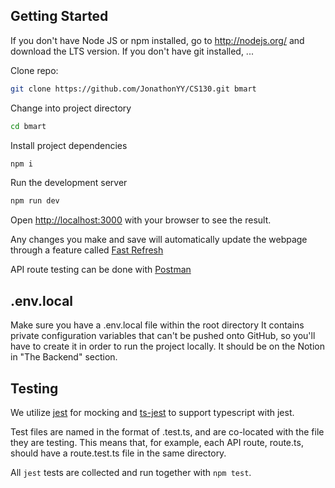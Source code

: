 ## Getting Started

If you don't have Node JS or npm installed, go to http://nodejs.org/ and download the LTS version.
If you don't have git installed, ...

Clone repo:

```bash
git clone https://github.com/JonathonYY/CS130.git bmart
```

Change into project directory

```bash
cd bmart
```

Install project dependencies

```bash
npm i
```

Run the development server

```bash
npm run dev
```

Open [http://localhost:3000](http://localhost:3000) with your browser to see the result.

Any changes you make and save will automatically update the webpage through a feature called [Fast Refresh](https://nextjs.org/docs/architecture/fast-refresh)

API route testing can be done with [Postman](https://www.postman.com)

## .env.local

Make sure you have a .env.local file within the root directory
It contains private configuration variables that can't be pushed onto GitHub,
so you'll have to create it in order to run the project locally.
It should be on the Notion in "The Backend" section.

## Testing
We utilize [jest](https://jestjs.io/docs/getting-started) for mocking and [ts-jest](https://kulshekhar.github.io/ts-jest/docs/getting-started/installation) to support typescript with jest.

Test files are named in the format of <src>.test.ts, and are co-located with the file they are testing. This means that, for example, each API route, route.ts, should have a route.test.ts file in the same directory.

All `jest` tests are collected and run together with `npm test`.
